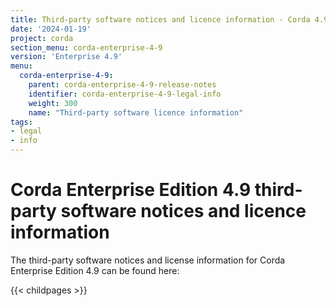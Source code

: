 ```yaml
---
title: Third-party software notices and licence information - Corda 4.9
date: '2024-01-19'
project: corda
section_menu: corda-enterprise-4-9
version: 'Enterprise 4.9'
menu:
  corda-enterprise-4-9:
    parent: corda-enterprise-4-9-release-notes
    identifier: corda-enterprise-4-9-legal-info
    weight: 300
    name: "Third-party software licence information"
tags:
- legal
- info
---
```


# Corda Enterprise Edition 4.9 third-party software notices and licence information

The third-party software notices and license information for Corda Enterprise Edition 4.9 can be found here:

{{< childpages >}}